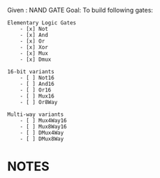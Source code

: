 Given : NAND GATE
Goal: To build following gates:

    Elementary Logic Gates
        - [x] Not
        - [x] And
        - [x] Or
        - [x] Xor
        - [x] Mux
        - [x] Dmux

    16-bit variants
        - [ ] Not16
        - [ ] And16
        - [ ] Or16
        - [ ] Mux16
        - [ ] Or8Way

    Multi-way variants
        - [ ] Mux4Way16
        - [ ] Mux8Way16
        - [ ] DMux4Way
        - [ ] DMux8Way

# NOTES
